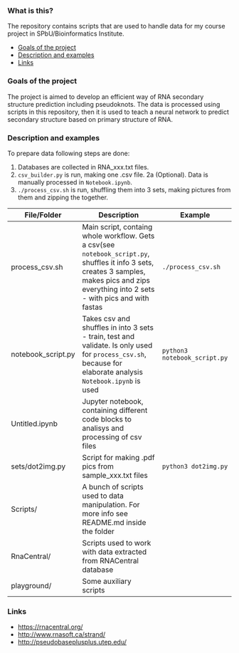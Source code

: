 ### What is this?

The repository contains scripts that are used to handle data for my course project in SPbU/Bioinformatics Institute.

- [Goals of the project](#goals)
- [Description and examples](#description)
- [Links](#links)

<a name="goals"/>

### Goals of the project

The project is aimed to develop an efficient way of RNA secondary structure prediction including pseudoknots. The data is processed using scripts in this repository, then it is used to  teach a neural network to predict secondary structure based on primary structure of RNA.

<a name="description"/>

### Description and examples

To prepare data following steps are done:
1. Databases are collected in RNA_xxx.txt files.
2. `csv_builder.py` is run, making one .csv file.
2a (Optional). Data is manually processed in `Notebook.ipynb`.
3. `./process_csv.sh` is run, shuffling them into 3 sets, making pictures from them and zipping the together.


|  File/Folder |  Description |  Example |
| ------------ | ------------ | ------------ |
|process_csv.sh   | Main script, containg whole workflow. Gets a csv(see `notebook_script.py`, shuffles it info 3 sets, creates 3 samples, makes pics and zips everything into 2 sets - with pics and with fastas   |  `./process_csv.sh` |
|notebook_script.py   | Takes csv and shuffles in into 3 sets - train, test and validate. Is only used for `process_csv.sh`, because for elaborate analysis `Notebook.ipynb` is used  | `python3 notebook_script.py`  |
| Untitled.ipynb  | Jupyter notebook, containing different code blocks to analisys and processing of csv files  |   |
|sets/dot2img.py| Script for making .pdf pics from sample_xxx.txt files| `python3 dot2img.py`|
|  Scripts/ | A bunch of scripts used to data manipulation. For more info see README.md inside the folder  |   |
| RnaCentral/   | Scripts used to work with data extracted from RNACentral database   |   |
| playground/  | Some auxiliary scripts  |   |

<a name="links"/>

### Links
- https://rnacentral.org/
- http://www.rnasoft.ca/strand/
- http://pseudobaseplusplus.utep.edu/
